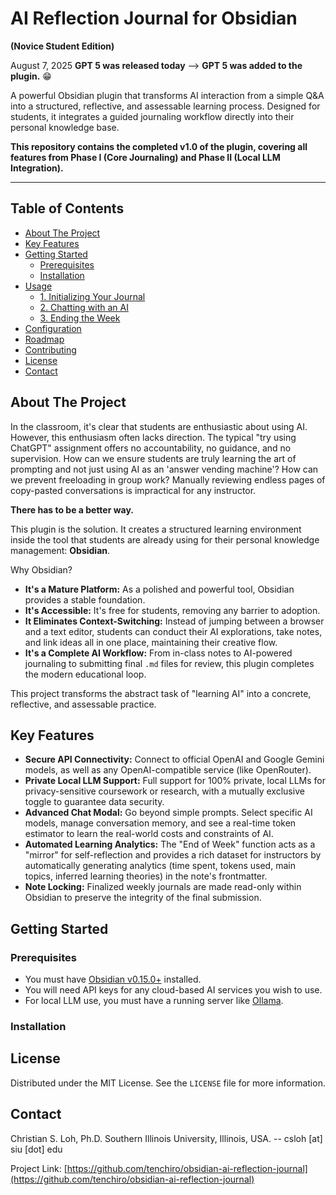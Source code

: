 # AI Reflection Journal for Obsidian
**(Novice Student Edition)**

August 7, 2025 
**GPT 5 was released today** --> **GPT 5 was added to the plugin.** 😁
<!-- ACTION: Create a GIF showing the core workflow: 1. Initializing a note, 2. Adding a chat entry, 3. Ending the week and showing the analytics. Then, replace this comment with the markdown for the GIF. -->
<!-- Example: ![Plugin Demo GIF](https://raw.githubusercontent.com/your-username/obsidian-ai-reflection-journal/main/docs/plugin-demo.gif) -->

A powerful Obsidian plugin that transforms AI interaction from a simple Q&A into a structured, reflective, and assessable learning process. Designed for students, it integrates a guided journaling workflow directly into their personal knowledge base.

**This repository contains the completed v1.0 of the plugin, covering all features from Phase I (Core Journaling) and Phase II (Local LLM Integration).**

---

## Table of Contents

- [About The Project](#about-the-project)
- [Key Features](#key-features)
- [Getting Started](#getting-started)
  - [Prerequisites](#prerequisites)
  - [Installation](#installation)
- [Usage](#usage)
  - [1. Initializing Your Journal](#1-initializing-your-journal)
  - [2. Chatting with an AI](#2-chatting-with-an-ai)
  - [3. Ending the Week](#3-ending-the-week)
- [Configuration](#configuration)
- [Roadmap](#roadmap)
- [Contributing](#contributing)
- [License](#license)
- [Contact](#contact)

## About The Project

In the classroom, it's clear that students are enthusiastic about using AI. However, this enthusiasm often lacks direction. The typical "try using ChatGPT" assignment offers no accountability, no guidance, and no supervision. How can we ensure students are truly learning the art of prompting and not just using AI as an 'answer vending machine'? How can we prevent freeloading in group work? Manually reviewing endless pages of copy-pasted conversations is impractical for any instructor.

**There has to be a better way.**

This plugin is the solution. It creates a structured learning environment inside the tool that students are already using for their personal knowledge management: **Obsidian**.

Why Obsidian?
*   **It's a Mature Platform:** As a polished and powerful tool, Obsidian provides a stable foundation.
*   **It's Accessible:** It's free for students, removing any barrier to adoption.
*   **It Eliminates Context-Switching:** Instead of jumping between a browser and a text editor, students can conduct their AI explorations, take notes, and link ideas all in one place, maintaining their creative flow.
*   **It's a Complete AI Workflow:** From in-class notes to AI-powered journaling to submitting final `.md` files for review, this plugin completes the modern educational loop.

This project transforms the abstract task of "learning AI" into a concrete, reflective, and assessable practice.

<!-- ACTION: Add a screenshot of the main chat interface here. -->
<!-- Example: ![Screenshot of Chat Modal](https://raw.githubusercontent.com/your-username/obsidian-ai-reflection-journal/main/docs/chat-modal.png) -->

## Key Features

-   **Secure API Connectivity:** Connect to official OpenAI and Google Gemini models, as well as any OpenAI-compatible service (like OpenRouter).
-   **Private Local LLM Support:** Full support for 100% private, local LLMs for privacy-sensitive coursework or research, with a mutually exclusive toggle to guarantee data security.
-   **Advanced Chat Modal:** Go beyond simple prompts. Select specific AI models, manage conversation memory, and see a real-time token estimator to learn the real-world costs and constraints of AI.
-   **Automated Learning Analytics:** The "End of Week" function acts as a "mirror" for self-reflection and provides a rich dataset for instructors by automatically generating analytics (time spent, tokens used, main topics, inferred learning theories) in the note's frontmatter.
-   **Note Locking:** Finalized weekly journals are made read-only within Obsidian to preserve the integrity of the final submission.

## Getting Started

### Prerequisites

-   You must have [Obsidian v0.15.0+](https://obsidian.md/) installed.
-   You will need API keys for any cloud-based AI services you wish to use.
-   For local LLM use, you must have a running server like [Ollama](https://ollama.com/).

### Installation

## License

Distributed under the MIT License. See the `LICENSE` file for more information.

## Contact

Christian S. Loh, Ph.D. Southern Illinois University, Illinois, USA. -- csloh [at] siu [dot] edu
<!-- [@YourTwitterHandle](https://twitter.com/YourTwitterHandle) – you@example.com -->

Project Link: [https://github.com/tenchiro/obsidian-ai-reflection-journal](https://github.com/tenchiro/obsidian-ai-reflection-journal)

<!-- ## Funding URL

You can include funding URLs where people who use your plugin can financially support it.

The simple way is to set the `fundingUrl` field to your link in your `manifest.json` file:

```json
{
    "fundingUrl": "https://buymeacoffee.com"
}
```

If you have multiple URLs, you can also do:

```json
{
    "fundingUrl": {
        "Buy Me a Coffee": "https://buymeacoffee.com",
        "GitHub Sponsor": "https://github.com/sponsors",
        "Patreon": "https://www.patreon.com/"
    }
}
```

-->
